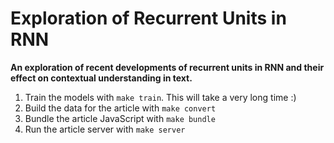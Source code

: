 
# Exploration of Recurrent Units in RNN

**An exploration of recent developments of recurrent units in RNN and their effect on contextual understanding in text.**

1. Train the models with `make train`. This will take a very long time :)
2. Build the data for the article with `make convert`
3. Bundle the article JavaScript with `make bundle`
4. Run the article server with `make server`

